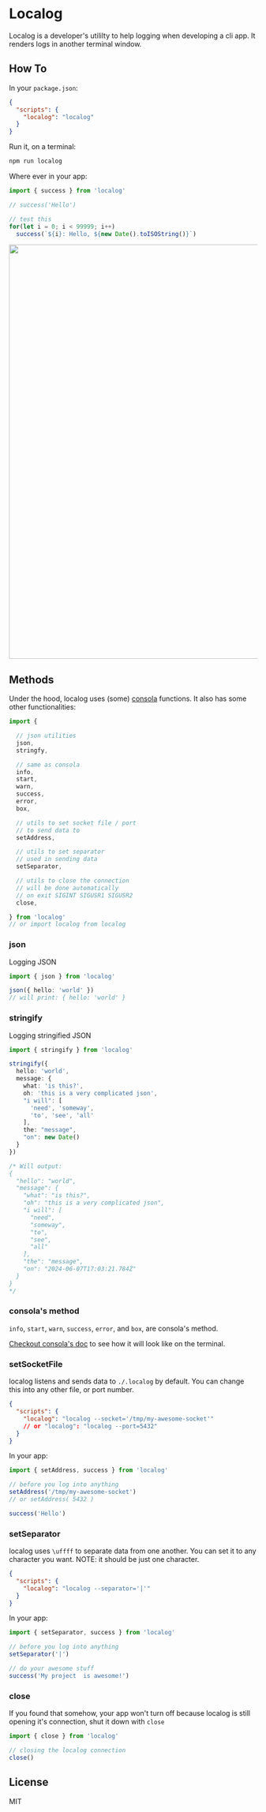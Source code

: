 # Localog

Localog is a developer's utililty to help logging when developing a cli app.
It renders logs in another terminal window.

## How To

In your `package.json`:

```json
{
  "scripts": {
    "localog": "localog"
  }
}
```

Run it, on a terminal:

```bash
npm run localog
```

Where ever in your app:

```ts
import { success } from 'localog'

// success('Hello')

// test this
for(let i = 0; i < 99999; i++)
  success(`${i}: Hello, ${new Date().toISOString()}`)
```

<div style="display: flex; align-items: center">
<image src="https://media3.giphy.com/media/v1.Y2lkPTc5MGI3NjExa2xrY21uaW94anoyeHUwamM1YXMwZWdhZDh5Y3d2NWE1Y3V1bnVlMyZlcD12MV9pbnRlcm5hbF9naWZfYnlfaWQmY3Q9Zw/OUkBoYCGznU46l5NOm/giphy.gif" width="840px" height="auto" style="max-width:100%" />
</div>

## Methods

Under the hood, localog uses (some) [consola](https://www.npmjs.com/package/consola) functions. It also has some other functionalities:

```ts
import {

  // json utilities
  json,
  stringfy,

  // same as consola
  info,
  start,
  warn,
  success,
  error,
  box,

  // utils to set socket file / port
  // to send data to
  setAddress,

  // utils to set separator
  // used in sending data
  setSeparator,

  // utils to close the connection
  // will be done automatically 
  // on exit SIGINT SIGUSR1 SIGUSR2
  close,

} from 'localog'
// or import localog from localog
```

### json

Logging JSON

```ts
import { json } from 'localog'

json({ hello: 'world' })
// will print: { hello: 'world' }
```

### stringify

Logging stringified JSON

```ts
import { stringify } from 'localog'

stringify({ 
  hello: 'world', 
  message: {
    what: 'is this?',
    oh: 'this is a very complicated json',
    "i will": [
      'need', 'someway',
      'to', 'see', 'all'
    ],
    the: "message",
    "on": new Date()
  } 
})

/* Will output:
{
  "hello": "world",
  "message": {
    "what": "is this?",
    "oh": "this is a very complicated json",
    "i will": [
      "need",
      "someway",
      "to",
      "see",
      "all"
    ],
    "the": "message",
    "on": "2024-06-07T17:03:21.784Z"
  }
}
*/
```

### consola's method

`info`, `start`, `warn`, `success`, `error`, and `box`, are consola's method.

[Checkout consola's doc](https://www.npmjs.com/package/consola#getting-started) to see how it will look like on the terminal.


### setSocketFile

localog listens and sends data to `./.localog` by default. 
You can change this into any other file, or port number.

```json
{
  "scripts": {
    "localog": "localog --socket='/tmp/my-awesome-socket'"
    // or "localog": "localog --port=5432"
  }
}
```

In your app:
```ts
import { setAddress, success } from 'localog'

// before you log into anything
setAddress('/tmp/my-awesome-socket')
// or setAddress( 5432 )

success('Hello')
```


### setSeparator

localog uses `\uffff` to separate data from one another. 
You can set it to any character you want. 
NOTE: it should be just one character.

```json
{
  "scripts": {
    "localog": "localog --separator='|'"
  }
}
```

In your app:
```ts
import { setSeparator, success } from 'localog'

// before you log into anything
setSeparator('|')

// do your awesome stuff
success('My project  is awesome!')
```

### close

If you found that somehow, your app won't turn off because localog is still opening it's connection,
shut it down with `close`

```ts
import { close } from 'localog'

// closing the localog connection
close()
```


## License

MIT
